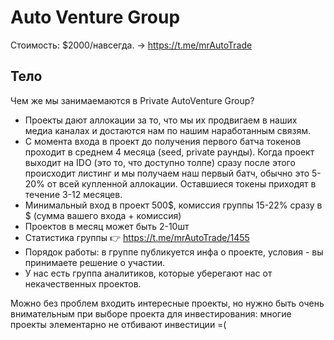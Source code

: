 # Auto Venture Group
Стоимость: $2000/навсегда.
-> https://t.me/mrAutoTrade

## Тело
Чем же мы занимаемаются в Private AutoVenture Group?
- Проекты дают аллокации за то, что мы их продвигаем в наших медиа каналах и достаются нам по нашим наработанным связям.
- С момента входа в проект до получения первого батча токенов проходит в среднем 4 месяца (seed, private раунды). Когда проект выходит на IDO (это то, что доступно толпе) сразу после этого происходит листинг и мы получаем наш первый батч, обычно это 5-20% от всей купленной аллокации. Оставшиеся токены приходят в течение 3-12 месяцев.
- Минимальный вход в проект 500$, комиссия группы 15-22% сразу в $ (сумма вашего входа + комиссия)
- Проектов в месяц может быть 2-10шт
- Статистика группы 👉 https://t.me/mrAutoTrade/1455
- Порядок работы: в группе публикуется инфа о проекте, условия - вы принимаете решение о участии. 
- У нас есть группа аналитиков, которые уберегают нас от некачественных проектов.

Можно без проблем входить интересные проекты, но нужно быть очень внимательным при выборе проекта для инвестирования: многие проекты элементарно не отбивают инвестиции =(